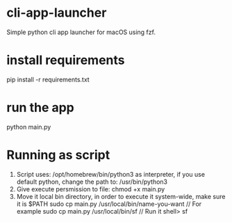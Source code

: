 # cli-app-launcher
Simple python cli app launcher for macOS using fzf.
# install requirements
pip install -r requirements.txt
# run the app
python main.py

# Running as script
1. Script uses: /opt/homebrew/bin/python3 as interpreter,
if you use default python, change the path to: /usr/bin/python3
2. Give execute persmission to file:
chmod +x main.py
3. Move it local bin directory, in order to execute it system-wide, make sure it is $PATH
sudo cp main.py /usr/local/bin/name-you-want
// For example
sudo cp main.py /usr/local/bin/sf
// Run it
shell> sf